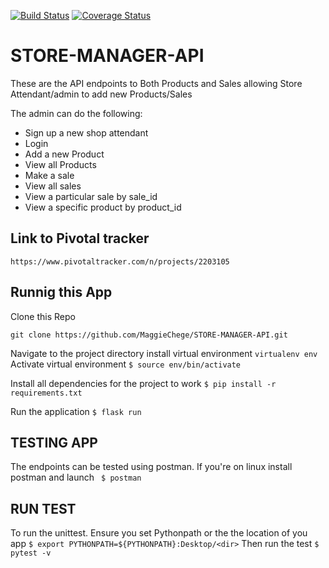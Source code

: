 [![Build Status](https://travis-ci.org/MaggieChege/STORE-MANAGER-API.svg?branch=develop)](https://travis-ci.org/MaggieChege/STORE-MANAGER-API)
[![Coverage Status](https://coveralls.io/repos/github/MaggieChege/STORE-MANAGER-API/badge.svg?branch=develop)](https://coveralls.io/github/MaggieChege/STORE-MANAGER-API?branch=develop)

# STORE-MANAGER-API
These are the API endpoints to Both Products and Sales allowing Store Attendant/admin to add new Products/Sales 

The admin can do the following:

- Sign up  a new shop attendant
- Login 
- Add a new Product
- View all Products
- Make a sale
- View all sales
- View a particular sale by sale_id
- View a specific product by product_id
## Link to Pivotal tracker
```https://www.pivotaltracker.com/n/projects/2203105```

## Runnig this App
  Clone this Repo

```git clone https://github.com/MaggieChege/STORE-MANAGER-API.git```

Navigate to the project directory
install virtual environment
```virtualenv env```
 Activate virtual environment
```$ source env/bin/activate```

 Install all dependencies for the project to work
```$ pip install -r requirements.txt```

 Run the application
```$ flask run ```


## TESTING APP

The endpoints can be tested using postman. If you're on linux install postman and launch
``` $ postman```

## RUN TEST
To run the unittest. Ensure you set Pythonpath or the the location of you app
```$ export PYTHONPATH=${PYTHONPATH}:Desktop/<dir>```
Then run the test
```$ pytest -v```







